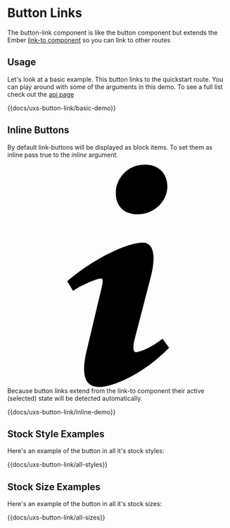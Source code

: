 # Button Links

The button-link component is like the button component but extends the Ember [link-to component](https://guides.emberjs.com/release/templates/links/) so you can link to other routes

## Usage

Let's look at a basic example. This button links to the quickstart route. You can play around with some of the arguments in this demo. To see a full list check out the [api page](/docs/api/components/uxs-button-link)

{{docs/uxs-button-link/basic-demo}}

## Inline Buttons

By default link-buttons will be displayed as block items. To set them as inline pass true to the _inline_ argument.

<div class="docs-flex docs-items-center docs-bg-blue docs-text-white docs-text-sm docs-font-bold docs-px-4 docs-py-3" role="alert">
  <svg class="docs-fill-current docs-w-4 docs-h-4 docs-mr-2" xmlns="http://www.w3.org/2000/svg" viewBox="0 0 20 20"><path d="M12.432 0c1.34 0 2.01.912 2.01 1.957 0 1.305-1.164 2.512-2.679 2.512-1.269 0-2.009-.75-1.974-1.99C9.789 1.436 10.67 0 12.432 0zM8.309 20c-1.058 0-1.833-.652-1.093-3.524l1.214-5.092c.211-.814.246-1.141 0-1.141-.317 0-1.689.562-2.502 1.117l-.528-.88c2.572-2.186 5.531-3.467 6.801-3.467 1.057 0 1.233 1.273.705 3.23l-1.391 5.352c-.246.945-.141 1.271.106 1.271.317 0 1.357-.392 2.379-1.207l.6.814C12.098 19.02 9.365 20 8.309 20z"/></svg>
  <span>Because button links extend from the link-to component their active (selected) state will be detected automatically.</span>
</div>

{{docs/uxs-button-link/inline-demo}}

## Stock Style Examples

Here's an example of the button in all it's stock styles:

{{docs/uxs-button-link/all-styles}}

## Stock Size Examples

Here's an example of the button in all it's stock sizes:

{{docs/uxs-button-link/all-sizes}}
